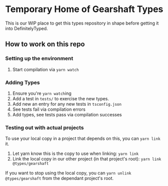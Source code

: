 # Temporary Home of Gearshaft Types

This is our WIP place to get this types repository in shape before getting it into DefinitelyTyped.

## How to work on this repo

### Setting up the environment

1. Start compilation via `yarn watch`

### Adding Types

1. Ensure you're `yarn watch`ing 
1. Add a test in `tests/` to exercise the new types.
1. Add new an entry for any new tests in `tsconfig.json`
1. See tests fail via compilation errors
1. Add types, see tests pass via compilation successes


### Testing out with actual projects

To use your local copy in a project that depends on this, you can `yarn link` it.
1. Let yarn know this is the copy to use when linking: `yarn link`
1. Link the local copy in our other project (in that project's root): `yarn link @types/gearshaft`

If you want to stop using the local copy, you can `yarn unlink @types/gearshaft` from the dependant project's root.
